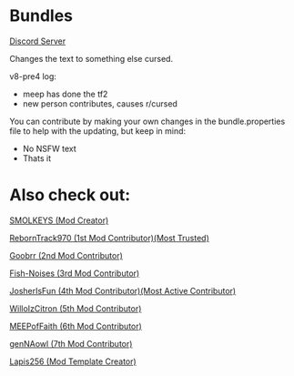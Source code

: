 # Bundles


[Discord Server](https://discord.gg/9M2VRAVGz8) 


Changes the text to something else cursed.

v8-pre4 log:
- meep has done the tf2
- new person contributes, causes r/cursed

You can contribute by making your own changes in the bundle.properties file to help with the updating, but keep in mind:

- No NSFW text
- Thats it

# Also check out: 

[SMOLKEYS (Mod Creator)](https://github.com/SMOLKEYS)

[RebornTrack970 (1st Mod Contributor)(Most Trusted)](https://github.com/RebornTrack970)

[Goobrr (2nd Mod Contributor)](https://github.com/Goobrr)

[Fish-Noises (3rd Mod Contributor)](https://github.com/Fish-Noises)

[JosherIsFun (4th Mod Contributor)(Most Active Contributor)](https://github.com/JosherIsFun)

[WilloIzCitron (5th Mod Contributor)](https://github.com/WilloIzCitron)

[MEEPofFaith (6th Mod Contributor)](https://github.com/MEEPofFaith)

[genNAowl (7th Mod Contributor)](https://github.com/genNAowl)

[Lapis256 (Mod Template Creator)](https://github.com/Lapis256)

